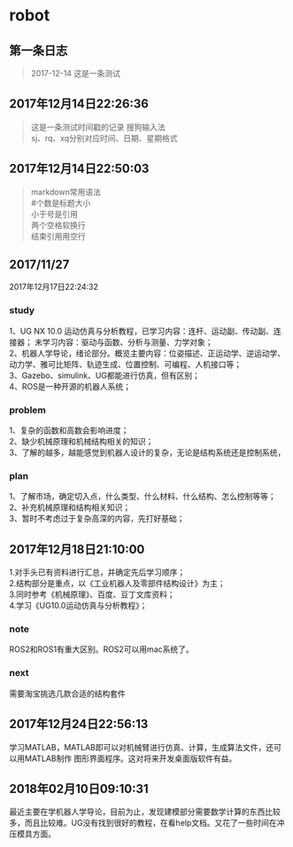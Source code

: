 # robot
## 第一条日志
> 2017-12-14
  这是一条测试  

## 2017年12月14日22:26:36
> 这是一条测试时间戳的记录 搜狗输入法  
  sj、rq、xq分别对应时间、日期、星期格式

## 2017年12月14日22:50:03
> markdown常用语法  
  #个数是标题大小  
  小于号是引用  
  两个空格软换行  
  结束引用用空行

## 2017/11/27   
2017年12月17日22:24:32
  ### study
  1、UG NX 10.0 运动仿真与分析教程，已学习内容：连杆、运动副、传动副、连接器；
  未学习内容：驱动与函数、分析与测量、力学对象；  
  2、机器人学导论，绪论部分。概览主要内容：位姿描述、正运动学、逆运动学、动力学、雅可比矩阵、轨迹生成、位置控制、可编程、人机接口等；  
  3、Gazebo、simulink、UG都能进行仿真，但有区别；  
  4、ROS是一种开源的机器人系统；  
  ### problem  
  1、复杂的函数和高数会影响进度；  
  2、缺少机械原理和机械结构相关的知识；  
  3、了解的越多，越能感觉到机器人设计的复杂，无论是结构系统还是控制系统，  
   ### plan  
  1、了解市场，确定切入点，什么类型、什么材料、什么结构、怎么控制等等；  
  2、补充机械原理和结构相关知识；  
  3、暂时不考虑过于复杂高深的内容，先打好基础；  


## 2017年12月18日21:10:00
 >
 1.对手头已有资料进行汇总，并确定先后学习顺序；  
 2.结构部分是重点，以《工业机器人及零部件结构设计》为主；  
 3.同时参考《机械原理》、百度、豆丁文库资料；  
 4.学习《UG10.0运动仿真与分析教程》；  


### note  
ROS2和ROS1有重大区别。ROS2可以用mac系统了。  
### next
需要淘宝挑选几款合适的结构套件

## 2017年12月24日22:56:13
>  
学习MATLAB，MATLAB即可以对机械臂进行仿真、计算，生成算法文件，还可以用MATLAB制作
图形界面程序。这对将来开发桌面版软件有益。


## 2018年02月10日09:10:31

>
最近主要在学机器人学导论，目前为止，发现建模部分需要数学计算的东西比较多，而且比较难。UG没有找到很好的教程，在看help文档。又花了一些时间在冲压模具方面。
